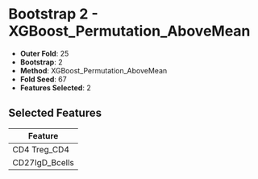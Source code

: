 # Bootstrap 2 - XGBoost_Permutation_AboveMean

- **Outer Fold**: 25
- **Bootstrap**: 2
- **Method**: XGBoost_Permutation_AboveMean
- **Fold Seed**: 67
- **Features Selected**: 2

## Selected Features

| Feature |
|---------|
| CD4 Treg_CD4 |
| CD27IgD_Bcells |
